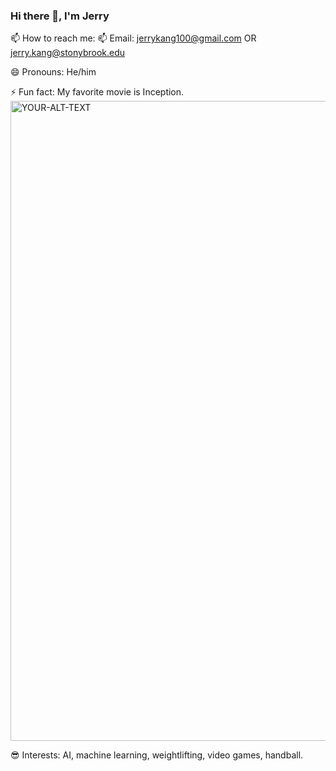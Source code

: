 ### Hi there 👋, I'm Jerry

<!--
**jzkang1/jzkang1** is a ✨ _special_ ✨ repository because its `README.md` (this file) appears on your GitHub profile.

Here are some ideas to get you started:

- 🔭 I’m currently working on ...
- 🌱 I’m currently learning ...
- 👯 I’m looking to collaborate on ...
- 🤔 I’m looking for help with ...
- 💬 Ask me about ...
- 📫 How to reach me: ...
- 😄 Pronouns: ...
- ⚡ Fun fact: ...
-->

📫 How to reach me:
📫 Email: jerrykang100@gmail.com OR jerry.kang@stonybrook.edu

😄 Pronouns: He/him

⚡ Fun fact: My favorite movie is Inception.
<picture>
 <source width="702" height="1024" media="(prefers-color-scheme: dark)" srcset="https://m.media-amazon.com/images/M/MV5BMTM0MjUzNjkwMl5BMl5BanBnXkFtZTcwNjY0OTk1Mw@@._V1_.jpg">
 <source width="702" height="1024" media="(prefers-color-scheme: light)" srcset="https://m.media-amazon.com/images/M/MV5BMTM0MjUzNjkwMl5BMl5BanBnXkFtZTcwNjY0OTk1Mw@@._V1_.jpg">
 <img  width="702" height="1024" alt="YOUR-ALT-TEXT" src="https://m.media-amazon.com/images/M/MV5BMTM0MjUzNjkwMl5BMl5BanBnXkFtZTcwNjY0OTk1Mw@@._V1_.jpg">
</picture>

😎 Interests: AI, machine learning, weightlifting, video games, handball.
